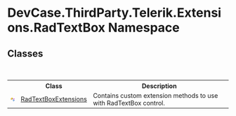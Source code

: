 # DevCase.ThirdParty.Telerik.Extensions.RadTextBox Namespace
 




## Classes
&nbsp;<table><tr><th></th><th>Class</th><th>Description</th></tr><tr><td>![Public class](media/pubclass.gif "Public class")</td><td><a href="T_DevCase_ThirdParty_Telerik_Extensions_RadTextBox_RadTextBoxExtensions">RadTextBoxExtensions</a></td><td>
Contains custom extension methods to use with RadTextBox control.</td></tr></table>&nbsp;

